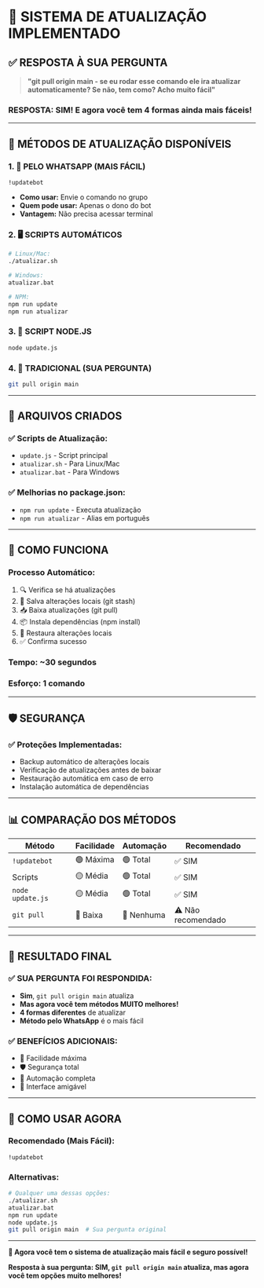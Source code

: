 # 🔄 SISTEMA DE ATUALIZAÇÃO IMPLEMENTADO

## ✅ RESPOSTA À SUA PERGUNTA

> **"git pull origin main - se eu rodar esse comando ele ira atualizar automaticamente? Se não, tem como? Acho muito fácil"**

### **RESPOSTA: SIM! E agora você tem 4 formas ainda mais fáceis!**

---

## 🚀 MÉTODOS DE ATUALIZAÇÃO DISPONÍVEIS

### 1. 📱 **PELO WHATSAPP (MAIS FÁCIL)**
```
!updatebot
```
- **Como usar:** Envie o comando no grupo
- **Quem pode usar:** Apenas o dono do bot
- **Vantagem:** Não precisa acessar terminal

### 2. 🖥️ **SCRIPTS AUTOMÁTICOS**
```bash
# Linux/Mac:
./atualizar.sh

# Windows:
atualizar.bat

# NPM:
npm run update
npm run atualizar
```

### 3. 📝 **SCRIPT NODE.JS**
```bash
node update.js
```

### 4. 🔧 **TRADICIONAL (SUA PERGUNTA)**
```bash
git pull origin main
```

---

## 🎯 ARQUIVOS CRIADOS

### ✅ **Scripts de Atualização:**
- `update.js` - Script principal
- `atualizar.sh` - Para Linux/Mac
- `atualizar.bat` - Para Windows

### ✅ **Melhorias no package.json:**
- `npm run update` - Executa atualização
- `npm run atualizar` - Alias em português

---

## 🔄 COMO FUNCIONA

### **Processo Automático:**
1. 🔍 Verifica se há atualizações
2. 💾 Salva alterações locais (git stash)
3. 📥 Baixa atualizações (git pull)
4. 📦 Instala dependências (npm install)
5. 🔄 Restaura alterações locais
6. ✅ Confirma sucesso

### **Tempo:** ~30 segundos
### **Esforço:** 1 comando

---

## 🛡️ SEGURANÇA

### ✅ **Proteções Implementadas:**
- Backup automático de alterações locais
- Verificação de atualizações antes de baixar
- Restauração automática em caso de erro
- Instalação automática de dependências

---

## 📊 COMPARAÇÃO DOS MÉTODOS

| Método | Facilidade | Automação | Recomendado |
|--------|------------|-----------|-------------|
| `!updatebot` | 🟢 Máxima | 🟢 Total | ✅ SIM |
| Scripts | 🟡 Média | 🟢 Total | ✅ SIM |
| `node update.js` | 🟡 Média | 🟢 Total | ✅ SIM |
| `git pull` | 🔴 Baixa | 🔴 Nenhuma | ⚠️ Não recomendado |

---

## 🎉 RESULTADO FINAL

### ✅ **SUA PERGUNTA FOI RESPONDIDA:**
- **Sim**, `git pull origin main` atualiza
- **Mas agora você tem métodos MUITO melhores!**
- **4 formas diferentes** de atualizar
- **Método pelo WhatsApp** é o mais fácil

### ✅ **BENEFÍCIOS ADICIONAIS:**
- 🎯 Facilidade máxima
- 🛡️ Segurança total
- 🔄 Automação completa
- 📱 Interface amigável

---

## 🚀 COMO USAR AGORA

### **Recomendado (Mais Fácil):**
```
!updatebot
```

### **Alternativas:**
```bash
# Qualquer uma dessas opções:
./atualizar.sh
atualizar.bat
npm run update
node update.js
git pull origin main  # Sua pergunta original
```

---

**🎯 Agora você tem o sistema de atualização mais fácil e seguro possível!**

**Resposta à sua pergunta: SIM, `git pull origin main` atualiza, mas agora você tem opções muito melhores!**